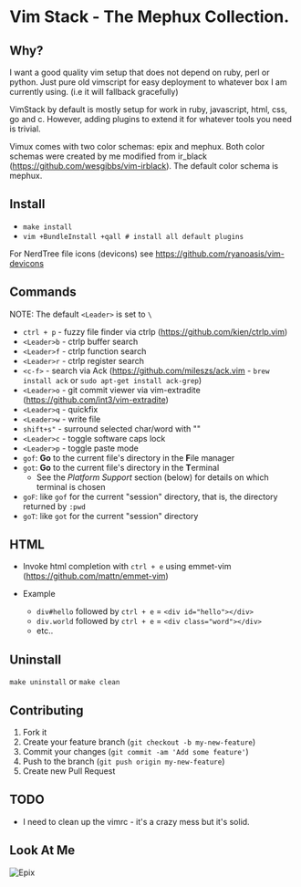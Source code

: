 # Vim Stack - The Mephux Collection.

## Why?

  I want a good quality vim setup that does not depend on ruby, perl or python. Just pure old vimscript for
  easy deployment to whatever box I am currently using. (i.e it will fallback gracefully)

  VimStack by default is mostly setup for work in ruby, javascript, html, css, go and c. However, adding plugins to extend
  it for whatever tools you need is trivial.

  Vimux comes with two color schemas: epix and mephux. Both color schemas were created by me modified from 
  ir_black (https://github.com/wesgibbs/vim-irblack). The default color schema is mephux.

## Install

  * `make install`
  * `vim +BundleInstall +qall # install all default plugins`

  For NerdTree file icons (devicons) see https://github.com/ryanoasis/vim-devicons

## Commands

  NOTE: The default `<Leader>` is set to `\`

  * `ctrl + p`  - fuzzy file finder via ctrlp (https://github.com/kien/ctrlp.vim)
  * `<Leader>b` - ctrlp buffer search
  * `<Leader>f` - ctrlp function search
  * `<Leader>r` - ctrlp register search
  * `<c-f>`     - search via Ack (https://github.com/mileszs/ack.vim - `brew install ack` or `sudo apt-get install ack-grep`)
  * `<Leader>o` - git commit viewer via vim-extradite (https://github.com/int3/vim-extradite)
  * `<Leader>q` - quickfix
  * `<Leader>w` - write file
  * `shift+s"`  - surround selected char/word with ""
  * `<Leader>c` - toggle software caps lock
  * `<Leader>p` - toggle paste mode
  * `gof`: **Go** to the current file's directory in the **F**ile manager 
  * `got`: **Go** to the current file's directory in the **T**erminal
    * See the *Platform Support* section (below) for details on which terminal is chosen
  * `goF`: like `gof` for the current "session" directory, that is, the directory
    returned by `:pwd`
  * `goT`: like `got` for the current "session" directory

## HTML

  * Invoke html completion with `ctrl + e` using emmet-vim (https://github.com/mattn/emmet-vim)

  * Example
    - `div#hello` followed by `ctrl + e` = `<div id="hello"></div>`
    - `div.world` followed by `ctrl + e` = `<div class="word"></div>`
    - etc..

## Uninstall

  `make uninstall` or `make clean`

## Contributing

1. Fork it
2. Create your feature branch (`git checkout -b my-new-feature`)
3. Commit your changes (`git commit -am 'Add some feature'`)
4. Push to the branch (`git push origin my-new-feature`)
5. Create new Pull Request

## TODO
  * I need to clean up the vimrc - it's a crazy mess but it's solid.

## Look At Me

![Epix](https://github.com/mephux/vimux/raw/master/vimux.png)
